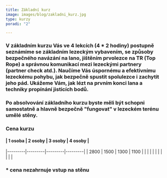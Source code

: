 ```yaml
---
title: Základní kurz
image: images/blog/zakladni_kurz.jpg
type: kurzy
poradi: "2"

---
```

### V základním kurzu Vás ve 4 lekcích (4 * 2 hodiny) postupně seznámíme se základním lezeckým vybavením, se způsoby bezpečného navázání na lano,  jištěním prvolezce na TR (Top Rope) a správnou komunikací mezi lezeckými partnery (partner check atd.). Naučíme Vás úspornému a efektivnímu lezeckému pohybu, jak bezpečně spustit spolulezce i zachytit jeho pád. Ukážeme Vám, jak lézt na prvním konci lana a techniky propínání jisticích bodů. 

### Po absolvování základního kurzu byste měli být schopni samostatně a hlavně bezpečně "fungovat" v lezeckém terénu umělé stěny.

### Cena kurzu

#### | 1 osoba | 2 osoby | 3 osoby | 4 osoby |
|---------|---------|---------|---------|
| 2800    | 1500    | 1300    | 1100    |
|         |         |         |         |
|         |         |         |         | 
### * cena nezahrnuje vstup na stěnu